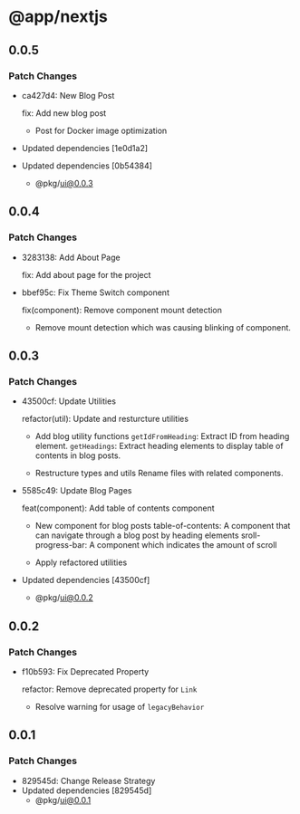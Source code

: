 # @app/nextjs

## 0.0.5

### Patch Changes

- ca427d4: New Blog Post

  fix: Add new blog post

  - Post for Docker image optimization

- Updated dependencies [1e0d1a2]
- Updated dependencies [0b54384]
  - @pkg/ui@0.0.3

## 0.0.4

### Patch Changes

- 3283138: Add About Page

  fix: Add about page for the project

- bbef95c: Fix Theme Switch component

  fix(component): Remove component mount detection

  - Remove mount detection which was causing blinking of component.

## 0.0.3

### Patch Changes

- 43500cf: Update Utilities

  refactor(util): Update and resturcture utilities

  - Add blog utility functions
    `getIdFromHeading`: Extract ID from heading element.
    `getHeadings`: Extract heading elements to display table of contents in blog posts.

  - Restructure types and utils
    Rename files with related components.

- 5585c49: Update Blog Pages

  feat(component): Add table of contents component

  - New component for blog posts
    table-of-contents: A component that can navigate through a blog post by heading elements
    sroll-progress-bar: A component which indicates the amount of scroll

  - Apply refactored utilities

- Updated dependencies [43500cf]
  - @pkg/ui@0.0.2

## 0.0.2

### Patch Changes

- f10b593: Fix Deprecated Property

  refactor: Remove deprecated property for `Link`

  - Resolve warning for usage of `legacyBehavior`

## 0.0.1

### Patch Changes

- 829545d: Change Release Strategy
- Updated dependencies [829545d]
  - @pkg/ui@0.0.1
